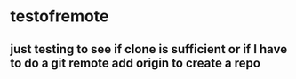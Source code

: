 # testofremote
## just testing to see if clone is sufficient or if I have to do a git remote add origin to create a repo
